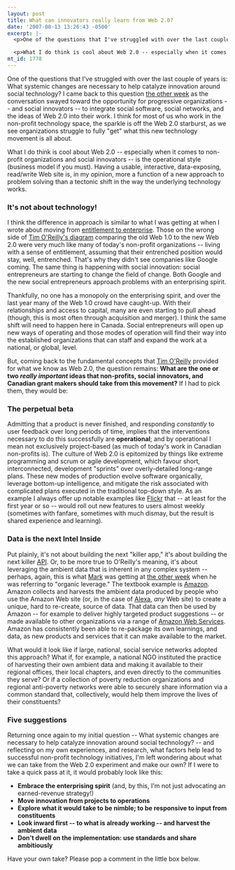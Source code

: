 ```yaml
---
layout: post
title: What can innovators really learn from Web 2.0?
date: '2007-08-13 13:26:43 -0500'
excerpt: |-
  <p>One of the questions that I've struggled with over the last couple of years is: What systemic changes are necessary to help catalyze innovation around social technology? I came back to this question <a href="http://www.communitybandwidth.ca/phillipadsmith/social-tech-meets-social-innovation">the other week</a> as the conversation swayed toward the opportunity for progressive organizations -- and social innovators -- to integrate social software, social networks, and the ideas of Web 2.0 into their work. I think for most of us who work in the non-profit technology space, the sparkle is off the Web 2.0 starburst, as we see organizations struggle to fully "get" what this new technology movement is all about.</p>

  <p>What I do think is cool about Web 2.0 -- especially when it comes to non-profit organizations and social innovators -- is the operational style (business model if you must). Having a usable, interactive, data-exposing, read/write Web site is, in my opinion, more a function of a new approach to problem solving than a tectonic shift in the way the underlying technology works.</p>
mt_id: 1778
---
```

<p>One of the questions that I've struggled with over the last couple of years is: What systemic changes are necessary to help catalyze innovation around social technology? I came back to this question <a href="http://www.communitybandwidth.ca/phillipadsmith/social-tech-meets-social-innovation">the other week</a> as the conversation swayed toward the opportunity for progressive organizations -- and social innovators -- to integrate social software, social networks, and the ideas of Web 2.0 into their work. I think for most of us who work in the non-profit technology space, the sparkle is off the Web 2.0 starburst, as we see organizations struggle to fully "get" what this new technology movement is all about.</p>

<p>What I do think is cool about Web 2.0 -- especially when it comes to non-profit organizations and social innovators -- is the operational style (business model if you must). Having a usable, interactive, data-exposing, read/write Web site is, in my opinion, more a function of a new approach to problem solving than a tectonic shift in the way the underlying technology works.
<!--break--></p>

<h3>It's not about technology!</h3>

<p>I think the difference in approach is similar to what I was getting at when I wrote about moving from <a href="http://www.communitybandwidth.ca/phillipadsmith/from-entitlement-to-enterprise">entitlement to enterprise</a>. Those on the wrong side of <a href="http://www.oreillynet.com/pub/a/oreilly/tim/news/2005/09/30/what-is-web-20.html">Tim O'Reilly's diagram</a> comparing the old Web 1.0 to the new Web 2.0 were very much like many of today's non-profit organizations -- living with a sense of entitlement, assuming that their entrenched position would stay, well, entrenched. That's why they didn't see companies like Google coming. The same thing is happening with social innovation: social entrepreneurs are starting to change the field of change. Both Google and the new social entrepreneurs approach problems with an enterprising spirit. </p>

<p>Thankfully, no one has a monopoly on the enterprising spirit, and over the last year many of the Web 1.0 crowd have caught-up.  With their relationships and access to capital, many are even starting to pull ahead (though, this is most often through acquisition and merger). I think the same shift will need to happen here in Canada. Social entrepreneurs will open up new ways of operating and those modes of operation will find their way into the established organizations that can staff and expand the work at a national, or global, level.</p>

<p>But, coming back to the fundamental concepts that <a href="http://www.oreillynet.com/pub/au/27">Tim O'Reilly</a> provided for what we know as Web 2.0, the question remains: <strong>What are the one or two <em>really important</em> ideas that non-profits, social innovators, and Canadian grant makers should take from this movement?</strong> If I had to pick them, they would be:</p>

<h3>The perpetual beta</h3>

<p>Admitting that a product is never finished, and responding <em>constantly</em> to user feedback over long periods of time, implies that the interventions necessary to do this successfully are <strong>operational</strong>; and by operational I mean not exclusively project-based (as much of today's work in Canadian non-profits is). The culture of Web 2.0 is epitomized by things like extreme programming and scrum or agile development, which favour short, interconnected, development "sprints" over overly-detailed long-range plans. These new modes of production evolve software organically, leverage bottom-up intelligence, and mitigate the risk associated with complicated plans executed in the traditional top-down style. As an example I always offer up notable examples like <a href="http://flickr.com/">Flickr</a> that -- at least for the first year or so -- would roll out new features to users almost weekly (sometimes with fanfare, sometimes with much dismay, but the result is shared experience and learning). </p>

<h3>Data is the next Intel Inside</h3>

<p>Put plainly, it's not about building the next "killer app," it's about building the next killer <a href="http://en.wikipedia.org/wiki/API">API</a>. Or, to be more true to O'Reilly's meaning, it's about leveraging the ambient data that is inherent in any complex system -- perhaps, again, this is what <a href="http://www.commonsgroup.com/people/mark/">Mark</a> was getting at <a href="http://www.communitybandwidth.ca/phillipadsmith/social-tech-meets-social-innovation">the other week</a> when he was referring to "organic leverage." The textbook example is <a href="http://www.amazon.com">Amazon</a>. Amazon collects and harvests the ambient data produced by people who use the Amazon Web site (or, in the case of <a href="http://www.alexa.com/">Alexa</a>, <em>any</em> Web site) to create a unique, hard to re-create, source of data. That data can then be used by Amazon -- for example to deliver highly targeted product suggestions -- or made available to other organizations via a range of <a href="">Amazon Web Services</a>. Amazon has consistently been able to re-package its own learnings, and data, as new products and services that it can make available to the market.</p>

<p>What would it look like if large, national, social service networks adopted this approach? What if, for example, a national NGO instituted the practice of harvesting their own ambient data and making it available to their regional offices, their local chapters, and even directly to the communities they serve? Or if a collection of poverty reduction organizations and regional anti-poverty networks were able to securely share information via a common standard that, collectively, would help them improve the lives of their constituents? </p>

<h3>Five suggestions</h3>

<p>Returning once again to my initial question -- What systemic changes are necessary to help catalyze innovation around social technology? -- and reflecting on my own experiences, and research, what factors help lead to successful non-profit technology initiatives, I'm left wondering about what we can take from the Web 2.0 experiment and make our own? If I were to take a quick pass at it, it would probably look like this:</p>

<ul>
<li><strong>Embrace the enterprising spirit</strong> (and, by this, I'm not just advocating an earned-revenue strategy!)</li>
<li><strong>Move innovation from projects to operations</strong></li>
<li><strong>Explore what it would take to be nimble; to be responsive to input from constituents</strong></li>
<li><strong>Look inward first -- to what is already working -- and harvest the ambient data</strong></li>
<li><strong>Don't dwell on the implementation: use standards and share ambitiously</strong></li>
</ul>

<p>Have your own take? Please pop a comment in the little box below.</p>
